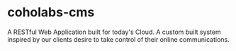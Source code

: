 coholabs-cms
============

A RESTful Web Application built for today's Cloud.
A custom built system inspired by our clients desire to take control of their online communications.
